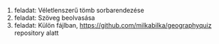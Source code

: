 1. feladat: Véletlenszerű tömb sorbarendezése
2. feladat: Szöveg beolvasása
3. feladat: Külön fájlban, https://github.com/milkabilka/geographyquiz repository alatt
